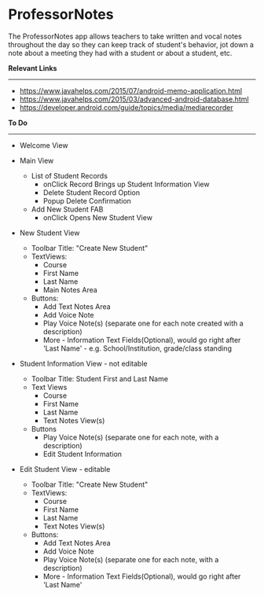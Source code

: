 # ProfessorNotes
The ProfessorNotes app allows teachers to take written and vocal notes throughout the day so they can keep track of student's behavior, jot down a note about a meeting they had with a student or about a student, etc.

**Relevant Links**
***
* https://www.javahelps.com/2015/07/android-memo-application.html
* https://www.javahelps.com/2015/03/advanced-android-database.html
* https://developer.android.com/guide/topics/media/mediarecorder


**To Do**
***
* Welcome View
* Main View
  * List of Student Records
      * onClick Record Brings up Student Information View
      * Delete Student Record Option
      * Popup Delete Confirmation
  * Add New Student FAB
      * onClick Opens New Student View
* New Student View
  * Toolbar Title: "Create New Student"
  * TextViews:
      * Course
      * First Name
      * Last Name
      * Main Notes Area
  * Buttons:
      * Add Text Notes Area
      * Add Voice Note
      * Play Voice Note(s) (separate one for each note created with a description)
      * More - Information Text Fields(Optional), would go right after 'Last Name' - e.g. School/Institution, grade/class standing
* Student Information View - not editable
  * Toolbar Title: Student First and Last Name
  * Text Views
      * Course
      * First Name
      * Last Name
      * Text Notes View(s)
   * Buttons
      * Play Voice Note(s) (separate one for each note, with a description)
      * Edit Student Information
      
* Edit Student View - editable
  * Toolbar Title: "Create New Student"
  * TextViews: 
      * Course
      * First Name
      * Last Name
      * Text Notes View(s)
  * Buttons:
      * Add Text Notes Area
      * Add Voice Note
      * Play Voice Note(s) (separate one for each note, with a description)
      * More - Information Text Fields(Optional), would go right after 'Last Name'

